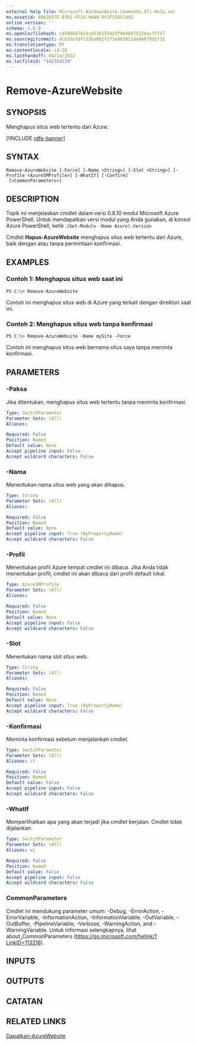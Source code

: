 ```yaml
---
external help file: Microsoft.WindowsAzure.Commands.dll-Help.xml
ms.assetid: 8062D57E-8381-4715-9AA8-551F15DCC492
online version: ''
schema: 2.0.0
ms.openlocfilehash: cd586b87b14cd236155443f0b6b07532becf5f57
ms.sourcegitcommit: dcb33efdfc53ba0b2f271e883021de84878d1f31
ms.translationtype: MT
ms.contentlocale: id-ID
ms.lasthandoff: 04/14/2022
ms.locfileid: "142354139"
---
```

# Remove-AzureWebsite

## SYNOPSIS
Menghapus situs web tertentu dari Azure.

[!INCLUDE [rdfe-banner](../../includes/rdfe-banner.md)]

## SYNTAX

```
Remove-AzureWebsite [-Force] [-Name <String>] [-Slot <String>] [-Profile <AzureSMProfile>] [-WhatIf] [-Confirm]
 [<CommonParameters>]
```

## DESCRIPTION
Topik ini menjelaskan cmdlet dalam versi 0.8.10 modul Microsoft Azure PowerShell.
Untuk mendapatkan versi modul yang Anda gunakan, di konsol Azure PowerShell, ketik .`(Get-Module -Name Azure).Version`

Cmdlet **Hapus-AzureWebsite** menghapus situs web tertentu dari Azure, baik dengan atau tanpa permintaan konfirmasi.

## EXAMPLES

### Contoh 1: Menghapus situs web saat ini
```
PS C:\> Remove-AzureWebsite
```

Contoh ini menghapus situs web di Azure yang terkait dengan direktori saat ini.

### Contoh 2: Menghapus situs web tanpa konfirmasi
```
PS C:\> Remove-AzureWebsite -Name mySite -Force
```

Contoh ini menghapus situs web bernama situs saya tanpa meminta konfirmasi.

## PARAMETERS

### -Paksa
Jika ditentukan, menghapus situs web tertentu tanpa meminta konfirmasi.

```yaml
Type: SwitchParameter
Parameter Sets: (All)
Aliases: 

Required: False
Position: Named
Default value: None
Accept pipeline input: False
Accept wildcard characters: False
```

### -Nama
Menentukan nama situs web yang akan dihapus.

```yaml
Type: String
Parameter Sets: (All)
Aliases: 

Required: False
Position: Named
Default value: None
Accept pipeline input: True (ByPropertyName)
Accept wildcard characters: False
```

### -Profil
Menentukan profil Azure tempat cmdlet ini dibaca.
Jika Anda tidak menentukan profil, cmdlet ini akan dibaca dari profil default lokal.

```yaml
Type: AzureSMProfile
Parameter Sets: (All)
Aliases: 

Required: False
Position: Named
Default value: None
Accept pipeline input: False
Accept wildcard characters: False
```

### -Slot
Menentukan nama slot situs web.

```yaml
Type: String
Parameter Sets: (All)
Aliases: 

Required: False
Position: Named
Default value: None
Accept pipeline input: True (ByPropertyName)
Accept wildcard characters: False
```

### -Konfirmasi
Meminta konfirmasi sebelum menjalankan cmdlet.

```yaml
Type: SwitchParameter
Parameter Sets: (All)
Aliases: cf

Required: False
Position: Named
Default value: False
Accept pipeline input: False
Accept wildcard characters: False
```

### -WhatIf
Memperlihatkan apa yang akan terjadi jika cmdlet berjalan.
Cmdlet tidak dijalankan.

```yaml
Type: SwitchParameter
Parameter Sets: (All)
Aliases: wi

Required: False
Position: Named
Default value: False
Accept pipeline input: False
Accept wildcard characters: False
```

### CommonParameters
Cmdlet ini mendukung parameter umum: -Debug, -ErrorAction, -ErrorVariable, -InformationAction, -InformationVariable, -OutVariable, -OutBuffer, -PipelineVariable, -Verbose, -WarningAction, and -WarningVariable. Untuk informasi selengkapnya, lihat about_CommonParameters (https://go.microsoft.com/fwlink/?LinkID=113216).

## INPUTS

## OUTPUTS

## CATATAN

## RELATED LINKS

[Dapatkan-AzureWebsite](./Get-AzureWebsite.md)


